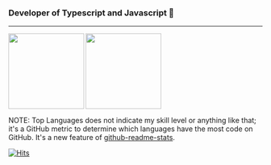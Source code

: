 ### Developer of Typescript and Javascript 🔭 
---
<div>
  <img height="150" align="left" src="https://github-readme-stats.vercel.app/api?username=furahalee&count_private=true&show_icons=true&theme=tokyonight" />
  <img height="150" src="https://github-readme-stats.vercel.app/api/top-langs/?username=furahalee&layout=compact&hide=html,css&theme=tokyonight" />
</div>

NOTE: Top Languages does not indicate my skill level or anything like that; it's a GitHub metric to determine which languages have the most code on GitHub. It's a new feature of [github-readme-stats](https://github.com/anuraghazra/github-readme-stats).
<br>

[![Hits](https://hits.seeyoufarm.com/api/count/incr/badge.svg?url=https%3A%2F%2Fgithub.com%2Ffurahalee&count_bg=%2379C83D&title_bg=%23555555&icon=&icon_color=%23E7E7E7&title=hits&edge_flat=false)](https://hits.seeyoufarm.com)


<!--
**furahalee/furahalee** is a ✨ _special_ ✨ repository because its `README.md` (this file) appears on your GitHub profile.

Here are some ideas to get you started:

- 🔭 I’m currently working on ...
- 🌱 I’m currently learning ...
- 👯 I’m looking to collaborate on ...
- 🤔 I’m looking for help with ...
- 💬 Ask me about ...
- 📫 How to reach me: ...
- 😄 Pronouns: ...
- ⚡ Fun fact: ...
-->
